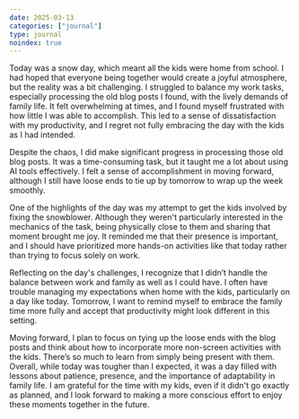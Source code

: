 ```yaml
---
date: 2025-03-13
categories: ["journal"]
type: journal
noindex: true
---
```


Today was a snow day, which meant all the kids were home from school. I had hoped that everyone being together would create a joyful atmosphere, but the reality was a bit challenging. I struggled to balance my work tasks, especially processing the old blog posts I found, with the lively demands of family life. It felt overwhelming at times, and I found myself frustrated with how little I was able to accomplish. This led to a sense of dissatisfaction with my productivity, and I regret not fully embracing the day with the kids as I had intended.

Despite the chaos, I did make significant progress in processing those old blog posts. It was a time-consuming task, but it taught me a lot about using AI tools effectively. I felt a sense of accomplishment in moving forward, although I still have loose ends to tie up by tomorrow to wrap up the week smoothly.

One of the highlights of the day was my attempt to get the kids involved by fixing the snowblower. Although they weren't particularly interested in the mechanics of the task, being physically close to them and sharing that moment brought me joy. It reminded me that their presence is important, and I should have prioritized more hands-on activities like that today rather than trying to focus solely on work.

Reflecting on the day's challenges, I recognize that I didn’t handle the balance between work and family as well as I could have. I often have trouble managing my expectations when home with the kids, particularly on a day like today. Tomorrow, I want to remind myself to embrace the family time more fully and accept that productivity might look different in this setting.

Moving forward, I plan to focus on tying up the loose ends with the blog posts and think about how to incorporate more non-screen activities with the kids. There’s so much to learn from simply being present with them. Overall, while today was tougher than I expected, it was a day filled with lessons about patience, presence, and the importance of adaptability in family life. I am grateful for the time with my kids, even if it didn't go exactly as planned, and I look forward to making a more conscious effort to enjoy these moments together in the future.